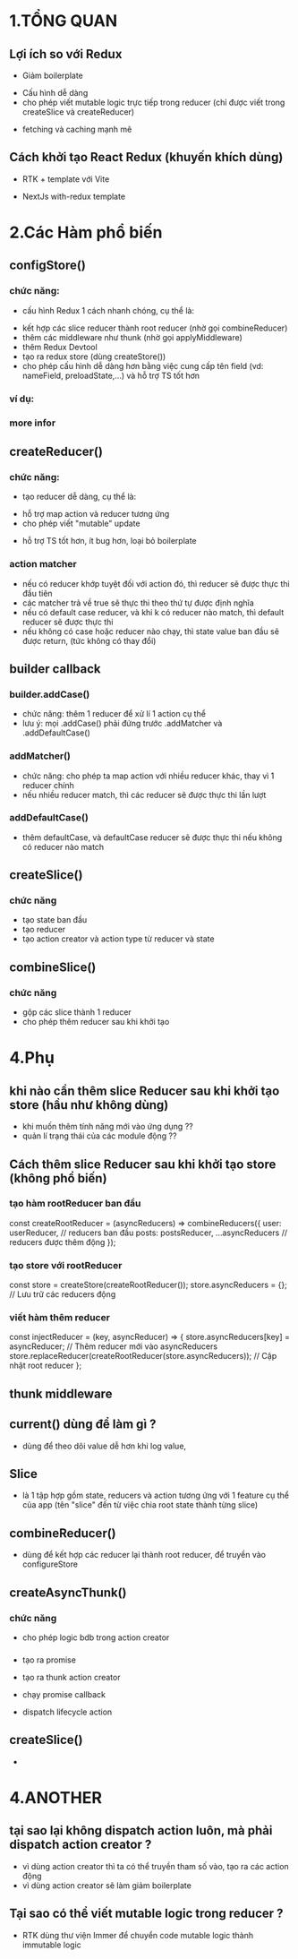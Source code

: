 # **1.TỔNG QUAN**

## Lợi ích so với Redux

- Giảm boilerplate
<!-- nhờ builder callback, -->
- Cấu hình dễ dàng
  <!-- nhờ cung cấp các API mới như configStore, createReducer,... và mặc định đã có các package phổ biến như: Immer, redux-thunk, redux-query -->
- cho phép viết mutable logic trực tiếp trong reducer (chỉ được viết trong createSlice và createReducer)
<!-- nhờ Immer -->
- fetching và caching mạnh mẽ
<!-- nhờ RTK Query -->

## Cách khởi tạo React Redux (khuyến khích dùng)

- RTK + template với Vite
<!-- https://github.com/reduxjs/redux-templates -->
- NextJs with-redux template
<!-- https://github.com/vercel/next.js/tree/canary/examples/with-redux -->

# **2.Các Hàm phổ biến**

## configStore()

### chức năng:

- cấu hình Redux 1 cách nhanh chóng, cụ thể là:

* kết hợp các slice reducer thành root reducer (nhờ gọi combineReducer)
* thêm các middleware như thunk (nhờ gọi applyMiddleware)
* thêm Redux Devtool
* tạo ra redux store (dùng createStore())
* cho phép cấu hình dễ dàng hơn bằng việc cung cấp tên field (vd: nameField, preloadState,...) và hỗ trợ TS tốt hơn

### ví dụ:

<!--
configureStoreimport { configureStore } from '@reduxjs/toolkit'
import counterReducer from '../features/counter/counterSlice'

export default configureStore({
reducer: {
counter: counterReducer
}
}) -->

### more infor

<!-- https://redux-toolkit.js.org/api/configureStore -->

## createReducer()

### chức năng:

- tạo reducer dễ dàng, cụ thể là:

* hỗ trợ map action và reducer tương ứng
* cho phép viết "mutable" update
<!-- nhờ dùng Immer làm mặc định -->
* hỗ trợ TS tốt hơn, ít bug hơn, loại bỏ boilerplate
<!-- nhờ Builer callback thay thế cho switch case -->

### action matcher

- nếu có reducer khớp tuyệt đối với action đó, thì reducer sẽ được thực thi đầu tiên
- các matcher trả về true sẽ thực thi theo thứ tự được định nghĩa
- nếu có default case reducer, và khi k có reducer nào match, thì default reducer sẽ được thực thi
- nếu không có case hoặc reducer nào chạy, thì state value ban đầu sẽ được return, (tức không có thay đổi)

## builder callback

### builder.addCase()

- chức năng: thêm 1 reducer để xử lí 1 action cụ thể
- lưu ý: mọi .addCase() phải đứng trước .addMatcher và .addDefaultCase()

### addMatcher()

- chức năng: cho phép ta map action với nhiều reducer khác, thay vì 1 reducer chính
- nếu nhiều reducer match, thì các reducer sẽ được thực thi lần lượt

### addDefaultCase()

- thêm defaultCase, và defaultCase reducer sẽ được thực thi nếu không có reducer nào match

## createSlice()

### chức năng

- tạo state ban đầu
- tạo reducer
- tạo action creator và action type từ reducer và state
<!-- bằng cách dùng createAction và createReducer bên trong -->

## combineSlice()

### chức năng

- gộp các slice thành 1 reducer
- cho phép thêm reducer sau khi khởi tạo

# **4.Phụ**

## khi nào cần thêm slice Reducer sau khi khởi tạo store (hầu như không dùng)

- khi muốn thêm tính năng mới vào ứng dụng ??
- quản lí trạng thái của các module động ??

## Cách thêm slice Reducer sau khi khởi tạo store (không phổ biến)

### tạo hàm rootReducer ban đầu

const createRootReducer = (asyncReducers) => combineReducers({
user: userReducer, // reducers ban đầu
posts: postsReducer,
...asyncReducers // reducers được thêm động
});

### tạo store với rootReducer

const store = createStore(createRootReducer());
store.asyncReducers = {}; // Lưu trữ các reducers động

### viết hàm thêm reducer

const injectReducer = (key, asyncReducer) => {
store.asyncReducers[key] = asyncReducer; // Thêm reducer mới vào asyncReducers
store.replaceReducer(createRootReducer(store.asyncReducers)); // Cập nhật root reducer
};

## thunk middleware

## current() dùng để làm gì ?

- dùng để theo dõi value dễ hơn khi log value,
<!-- vì khi dùng Immer thì  value bị bọc trong Proxy, -->

## Slice

- là 1 tập hợp gồm state, reducers và action tương ứng với 1 feature cụ thể của app
  (tên "slice" đến từ việc chia root state thành từng slice)

## combineReducer()

- dùng để kết hợp các reducer lại thành root reducer, để truyền vào configureStore

## createAsyncThunk()

### chức năng

- cho phép logic bdb trong action creator

###

- tạo ra promise
- tạo ra thunk action creator

- chạy promise callback
- dispatch lifecycle action

## createSlice()

-

# **4.ANOTHER**

## tại sao lại không dispatch action luôn, mà phải dispatch action creator ?

- vì dùng action creator thì ta có thể truyền tham số vào, tạo ra các action động
- vì dùng action creator sẽ làm giảm boilerplate

## Tại sao có thể viết mutable logic trong reducer ?

- RTK dùng thư viện Immer để chuyển code mutable logic thành immutable logic
